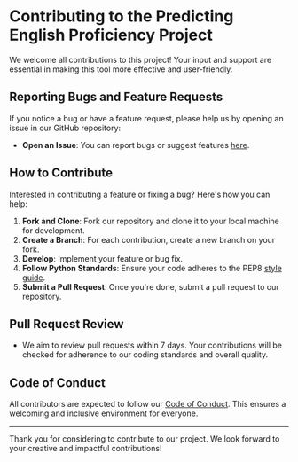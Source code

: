 # Contributing to the Predicting English Proficiency Project

We welcome all contributions to this project! Your input and support are essential in making this tool more effective and user-friendly.

## Reporting Bugs and Feature Requests

If you notice a bug or have a feature request, please help us by opening an issue in our GitHub repository:

- **Open an Issue**: You can report bugs or suggest features [here](link).

## How to Contribute

Interested in contributing a feature or fixing a bug? Here's how you can help:

1. **Fork and Clone**: Fork our repository and clone it to your local machine for development.
2. **Create a Branch**: For each contribution, create a new branch on your fork.
3. **Develop**: Implement your feature or bug fix.
4. **Follow Python Standards**: Ensure your code adheres to the PEP8 [style guide](https://www.python.org/dev/peps/pep-0008/).
5. **Submit a Pull Request**: Once you're done, submit a pull request to our repository.

## Pull Request Review

- We aim to review pull requests within 7 days. Your contributions will be checked for adherence to our coding standards and overall quality.

## Code of Conduct

All contributors are expected to follow our [Code of Conduct](CODE_OF_CONDUCT.md). This ensures a welcoming and inclusive environment for everyone.

---

Thank you for considering to contribute to our project. We look forward to your creative and impactful contributions!
